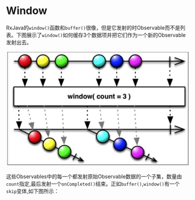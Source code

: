 # Window

RxJava的`window()`函数和`buffer()`很像，但是它发射的时Observable而不是列表。下图展示了`window()`如何缓存3个数据项并把它们作为一个新的Observable发射出去。

![](chapter5_13.png)

这些Observables中的每一个都发射原始Observable数据的一个子集，数量由`count`指定,最后发射一个`onCompleted()`结束。正如`buffer()`,`window()`有一个`skip`变体,如下图所示：
